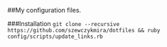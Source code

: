 ##My configuration files.

###Installation
`git clone --recursive https://github.com/szewczykmira/dotfiles && ruby config/scripts/update_links.rb`

